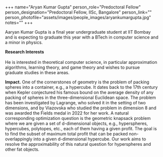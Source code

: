 +++
name="Aryan Kumar Gupta"
person_role="Predoctoral  Fellow"
person_designation="Predoctoral  Fellow, IISc, Bangalore"
person_link=""
person_photofile="assets/images/people_images/aryankumargupta.jpg"
notes=""
+++


Aaryan Kumar Gupta is a final year undergraduate student at IIT Bombay and is expecting to graduate this year with a BTech in computer science and a minor in physics. 

<b>Research Interests</b>
<br><br>
He is interested in theoretical computer science, in particular approximation algorithms, learning theory, and game theory and wishes to pursue graduate studies in these areas.


<b>Impact.</b> One of the cornerstones of geometry is the problem of packing spheres into a container, e.g., a hypercube. It dates back to the 17th century when Kepler conjectured his famous bound on the average density of any packing of spheres in the three-dimensional Euclidean space. The problem has been investigated by Lagrange, who solved it in the setting of two dimensions, and by Viazovska who studied the problem in dimension 8 and was awarded the Fields medal in 2022 for her work. A natural corresponding optimization question is the geometric knapsack problem where we are given a set of d-dimensional objects, e.g., hyperspheres, hypercubes, polytopes, etc., each of them having a given profit. The goal is to find the subset of maximum total profit that can be packed non-overlappingly into a given d-dimensional hypercube.  Our work aims to resolve the approximability of this natural question for hyperspheres and other fat objects.

